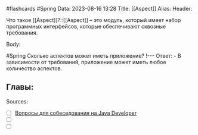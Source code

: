 #flashcards #Spring 
Data: 2023-08-16 13:28
Title: [[Aspect]]
Alias:
Header:

Что такое [[Aspect]]?::[[Aspect]] – это модуль, который имеет набор программных интерфейсов, которые обеспечивают сквозные требования.
<!--SR:!2023-11-03,10,230-->



Body:



#Spring 
Сколько аспектов может иметь приложение?
!---
Ответ:
	- В зависимости от требований, приложение может иметь любое количество аспектов.
<!--SR:!2023-11-03,10,370-->




Главы:
-


Sources:
- [ ] [Вопросы для собеседования на Java Developer](https://github.com/enhorse/java-interview/blob/master/README.md#%D0%9E%D0%9E%D0%9F)
- [ ] []()
- [ ] []()
